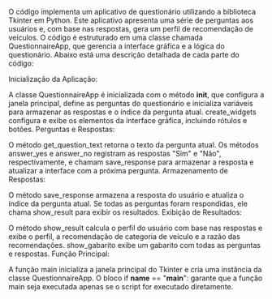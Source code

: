 O código implementa um aplicativo de questionário utilizando a biblioteca Tkinter em Python. Este aplicativo apresenta uma série de perguntas aos usuários e, com base nas respostas, gera um perfil de recomendação de veículos. O código é estruturado em uma classe chamada QuestionnaireApp, que gerencia a interface gráfica e a lógica do questionário. Abaixo está uma descrição detalhada de cada parte do código:

Inicialização da Aplicação:

A classe QuestionnaireApp é inicializada com o método __init__, que configura a janela principal, define as perguntas do questionário e inicializa variáveis para armazenar as respostas e o índice da pergunta atual.
create_widgets configura e exibe os elementos da interface gráfica, incluindo rótulos e botões.
Perguntas e Respostas:

O método get_question_text retorna o texto da pergunta atual.
Os métodos answer_yes e answer_no registram as respostas "Sim" e "Não", respectivamente, e chamam save_response para armazenar a resposta e atualizar a interface com a próxima pergunta.
Armazenamento de Respostas:

O método save_response armazena a resposta do usuário e atualiza o índice da pergunta atual. Se todas as perguntas foram respondidas, ele chama show_result para exibir os resultados.
Exibição de Resultados:

O método show_result calcula o perfil do usuário com base nas respostas e exibe o perfil, a recomendação de categoria de veículo e a razão das recomendações.
show_gabarito exibe um gabarito com todas as perguntas e respostas.
Função Principal:

A função main inicializa a janela principal do Tkinter e cria uma instância da classe QuestionnaireApp.
O bloco if __name__ == "__main__": garante que a função main seja executada apenas se o script for executado diretamente.
